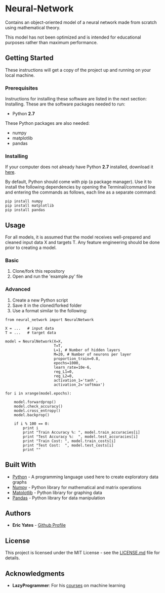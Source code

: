 # Neural-Network
Contains an object-oriented model of a neural network made from scratch using mathematical theory.

This model has not been optimized and is intended for educational purposes rather than maximum performance.

## Getting Started

These instructions will get a copy of the project up and running on your local machine.


### Prerequisites

Instructions for installing these software are listed in the next section: Installing. These are the software packages needed to run:

* Python **2.7**

These Python packages are also needed:

* numpy
* matplotlib
* pandas


### Installing

If your computer does not already have Python **2.7** installed, download it [here](https://www.python.org/downloads/).

By default, Python should come with pip (a package manager). Use it to install the following dependencies by opening the Terminal/command line and entering the commands as follows, each line as a separate command:

```
pip install numpy
pip install matplotlib
pip install pandas
```

## Usage

For all models, it is assumed that the model receives well-prepared and
cleaned input data X and targets T. Any feature engineering should be
done prior to creating a model.

### Basic

1) Clone/fork this repository
2) Open and run the 'example.py' file

### Advanced

1) Create a new Python script
2) Save it in the cloned/forked folder
2) Use a format similar to the following:
```     
from neural_network import NeuralNetwork

X = ...   # input data
T = ...   # target data

model = NeuralNetwork(X=X,
                      T=T,
                      L=1, # Number of hidden layers
                      M=20, # Number of neurons per layer
                      proportion_train=0.8,
                      epochs=1000,
                      learn_rate=10e-6,
                      reg_L1=0,
                      reg_L2=0,
                      activation_1='tanh',
                      activation_2='softmax')

for i in xrange(model.epochs):

    model.forwardprop()
    model.check_accuracy()
    model.cross_entropy()
    model.backprop() 
    
    if i % 100 == 0:
        print i
        print "Train Accuracy %: ", model.train_accuracies[i]
        print "Test Accuracy %:  ", model.test_accuracies[i]
        print "Train Cost: ", model.train_costs[i]
        print "Test Cost:  ", model.test_costs[i]
        print ""   
```

## Built With

* [Python](https://www.python.org/about/) - A programming language used here to create exploratory data graphs
* [Numpy](http://www.numpy.org/) - Python library for mathematical and matrix operations 
* [Matplotlib](https://matplotlib.org/) - Python library for graphing data
* [Pandas](https://pandas.pydata.org/pandas-docs/stable/) - Python library for data manipulation


## Authors

* **Eric Yates** - [Github Profile](https://github.com/eric-yates)

## License

This project is licensed under the MIT License - see the [LICENSE.md](/LICENSE.md) file for details.

## Acknowledgments

* **LazyProgrammer**: For his [courses](https://www.udemy.com/user/lazy-programmer/) on machine learning

